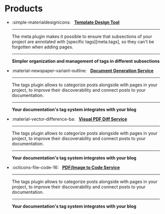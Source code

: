 # Products

<div class="grid cards" markdown>

-   :simple-materialdesignicons: &nbsp; __[Template Design Tool][template-design-tool]__

    ---

    The meta plugin makes it possible to ensure that subsections of your
    project are annotated with [specific tags][meta.tags], so they can't be
    forgotten when adding pages.

    ---

    __Simpler organization and management of tags in different subsections__

-   :material-newspaper-variant-outline: &nbsp; __[Document Generation Service][docgen]__

    ---

    The tags plugin allows to categorize posts alongside with pages in your
    project, to improve their discoverability and connect posts to your
    documentation.

    ---

    __Your documentation's tag system integrates with your blog__

-   :material-vector-difference-ba: &nbsp; __[Visual PDF Diff Service][visual-pdf-diff]__

    ---

    The tags plugin allows to categorize posts alongside with pages in your
    project, to improve their discoverability and connect posts to your
    documentation.

    ---

    __Your documentation's tag system integrates with your blog__

-   :octicons-file-code-16: &nbsp; __[PDF/Image to Code Service][pdf2code]__

    ---

    The tags plugin allows to categorize posts alongside with pages in your
    project, to improve their discoverability and connect posts to your
    documentation.

    ---

    __Your documentation's tag system integrates with your blog__

</div>

  [template-design-tool]: template-design-tool.md
  [docgen]: docgen-service.md
  [visual-pdf-diff]: visual-pdf-diff-service.md
  [pdf2code]: pdf2code.md